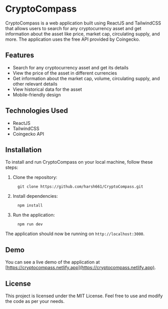 # CryptoCompass

CryptoCompass is a web application built using ReactJS and TailwindCSS that allows users to search for any cryptocurrency asset and get information about the asset like price, market cap, circulating supply, and more. The application uses the free API provided by Coingecko.

## Features

- Search for any cryptocurrency asset and get its details
- View the price of the asset in different currencies
- Get information about the market cap, volume, circulating supply, and other relevant details
- View historical data for the asset
- Mobile-friendly design

## Technologies Used

- ReactJS
- TailwindCSS
- Coingecko API

## Installation

To install and run CryptoCompass on your local machine, follow these steps:

1. Clone the repository:

         git clone https://github.com/harsh661/CryptoCompass.git


2. Install dependencies:

         npm install


3. Run the application:

         npm run dev


The application should now be running on `http://localhost:3000`.

## Demo

You can see a live demo of the application at [https://cryptocompass.netlify.app](https://cryptocompass.netlify.app).

## License

This project is licensed under the MIT License. Feel free to use and modify the code as per your needs.